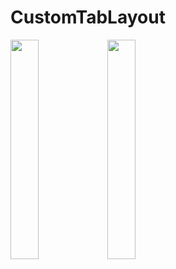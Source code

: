 # CustomTabLayout

<img src = "https://github.com/youuungh/android-example-kotlin/assets/97438155/b85bda2f-b64e-4bba-ac9e-59f6f7498ac2" width="30%" height="30%">
<img src = "https://github.com/youuungh/android-example-kotlin/assets/97438155/2453ab86-2e7a-4cd7-be4f-4850c947be3b" width="30%" height="30%">
